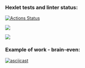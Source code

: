 ### Hexlet tests and linter status:
[![Actions Status](https://github.com/k-vetkina/frontend-project-lvl1/workflows/hexlet-check/badge.svg)](https://github.com/k-vetkina/frontend-project-lvl1/actions)

<a href="https://codeclimate.com/github/codeclimate/codeclimate/maintainability"><img src="https://api.codeclimate.com/v1/badges/a99a88d28ad37a79dbf6/maintainability" /></a>

<img src="https://github.com/k-vetkina/frontend-project-lvl1/workflows/lint-check/badge.svg"/>

### Example of work - brain-even:
[![asciicast](https://asciinema.org/a/qnG6NkPghH0KB8zKaA9mWi9JJ.svg)](https://asciinema.org/a/qnG6NkPghH0KB8zKaA9mWi9JJ)